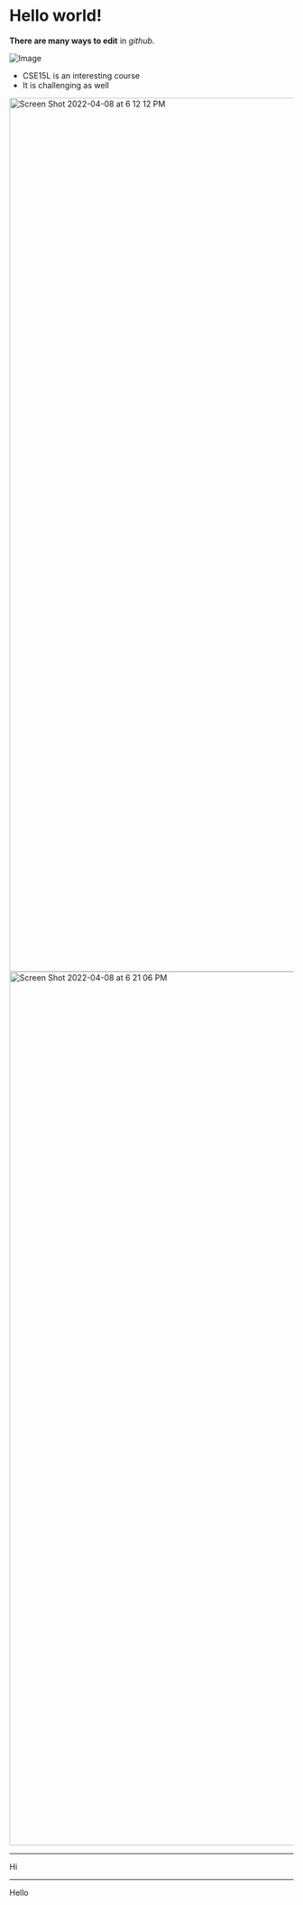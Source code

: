 # Hello world!

**There are many ways to edit** in *github*.

![Image](https://www.markdownguide.org/assets/images/markdown-guide-og.jpg)

* CSE15L is an interesting course
* It is challenging as well
<img width="1550" alt="Screen Shot 2022-04-08 at 6 12 12 PM" src="https://user-images.githubusercontent.com/103089880/162552300-b9652b7d-5c2f-423f-933b-428d53b7e32d.png">


<img width="1550" alt="Screen Shot 2022-04-08 at 6 21 06 PM" src="https://user-images.githubusercontent.com/103089880/162553062-2647fd83-6f97-4c74-aa9b-c6d32da67f7a.png">

*************
Hi

- - - - - -

Hello
